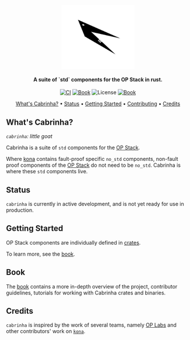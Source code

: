 <h1 align="center">
    <img src="./.github/cabrinha.png" alt="Cabrinha" width="200px" align="center">
</h1>

<h4 align="center">
    A suite of `std` components for the OP Stack in rust.
</h4>

<p align="center">
  <a href="https://github.com/refcell/cabrinha/actions/workflows/ci.yml"><img src="https://github.com/refcell/cabrinha/actions/workflows/ci.yml/badge.svg?label=ci" alt="CI"></a>
  <a href="https://github.com/refcell/cabrinha/actions/workflows/book.yml"><img src="https://github.com/refcell/cabrinha/actions/workflows/book.yml/badge.svg?label=Book" alt="Book"></a>
  <img src="https://img.shields.io/badge/License-MIT-green.svg?label=license&labelColor=2a2f35" alt="License">
  <a href="https://refcell.github.io/cabrinha"><img src="https://img.shields.io/badge/Contributor%20Book-854a15?logo=mdBook&labelColor=2a2f35" alt="Book"></a>
</p>

<p align="center">
  <a href="#whats-cabrinha">What's Cabrinha?</a> •
  <a href="#status">Status</a> •
  <a href="#getting-started">Getting Started</a> •
  <a href="https://refcell.github.io/cabrinha/CONTRIBUTING.html">Contributing</a> •
  <a href="#credits">Credits</a>
</p>

## What's Cabrinha?

_`cabrinha`: little goat_

Cabrinha is a suite of `std` components for the [OP Stack][op-stack].

Where [kona][kona] contains fault-proof specific `no_std` components, non-fault proof
components of the [OP Stack][op-stack] do not need to be `no_std`. Cabrinha is where
these `std` components live.

## Status

`cabrinha` is currently in active development, and is not yet ready for use in production.

## Getting Started

OP Stack components are individually defined in [crates](./crates/).

To learn more, see the [book][book].

## Book

The [book][book] contains a more in-depth overview of the project, contributor guidelines, tutorials for working with Cabrinha crates and binaries.

## Credits

`cabrinha` is inspired by the work of several teams, namely [OP Labs][op-labs] and other contributors' work on [`kona`][kona].

[j]: https://github.com/casey/just
[goat]: ./bin/goat/
[kona]: https://github.com/ethereum-optimism/kona
[op-stack]: https://github.com/ethereum-optimism/optimism
[op-batcher]: https://github.com/ethereum-optimism/optimism/tree/develop/op-batcher
[book]: https://refcell.github.io/cabrinha
[op-labs]: https://github.com/ethereum-optimism
